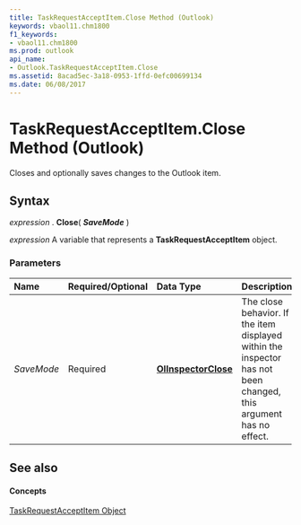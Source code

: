 ```yaml
---
title: TaskRequestAcceptItem.Close Method (Outlook)
keywords: vbaol11.chm1800
f1_keywords:
- vbaol11.chm1800
ms.prod: outlook
api_name:
- Outlook.TaskRequestAcceptItem.Close
ms.assetid: 8acad5ec-3a18-0953-1ffd-0efc00699134
ms.date: 06/08/2017
---
```



# TaskRequestAcceptItem.Close Method (Outlook)

Closes and optionally saves changes to the Outlook item.


## Syntax

 _expression_ . **Close**( **_SaveMode_** )

 _expression_ A variable that represents a **TaskRequestAcceptItem** object.


### Parameters



|**Name**|**Required/Optional**|**Data Type**|**Description**|
|:-----|:-----|:-----|:-----|
| _SaveMode_|Required| **[OlInspectorClose](olinspectorclose-enumeration-outlook.md)**|The close behavior. If the item displayed within the inspector has not been changed, this argument has no effect.|

## See also


#### Concepts


[TaskRequestAcceptItem Object](taskrequestacceptitem-object-outlook.md)

